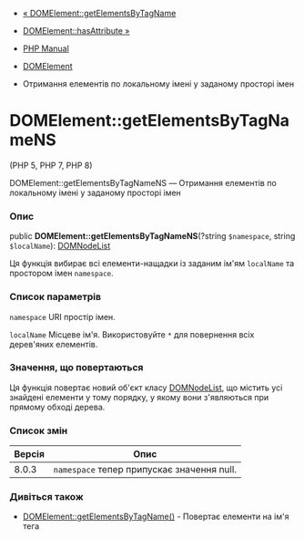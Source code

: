 - [« DOMElement::getElementsByTagName](domelement.getelementsbytagname.md)
- [DOMElement::hasAttribute »](domelement.hasattribute.md)

- [PHP Manual](index.md)
- [DOMElement](class.domelement.md)
- Отримання елементів по локальному імені у заданому просторі імен

# DOMElement::getElementsByTagNameNS

(PHP 5, PHP 7, PHP 8)

DOMElement::getElementsByTagNameNS — Отримання елементів по локальному
імені у заданому просторі імен

### Опис

public **DOMElement::getElementsByTagNameNS**(?string `$namespace`,
string `$localName`): [DOMNodeList](class.domnodelist.md)

Ця функція вибирає всі елементи-нащадки із заданим ім'ям `localName`
та простором імен `namespace`.

### Список параметрів

`namespace`
URI простір імен.

`localName`
Місцеве ім'я. Використовуйте `*` для повернення всіх дерев'яних елементів.

### Значення, що повертаються

Ця функція повертає новий об'єкт класу
[DOMNodeList](class.domnodelist.md), що містить усі знайдені елементи
у тому порядку, у якому вони з'являються при прямому обході дерева.

### Список змін

| Версія | Опис                                       |
| ------ | ------------------------------------------ |
| 8.0.3  | `namespace` тепер припускає значення null. |

### Дивіться також

- [DOMElement::getElementsByTagName()](domelement.getelementsbytagname.md) -
Повертає елементи на ім'я тега

